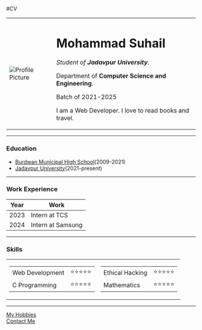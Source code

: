 #CV
<!DOCTYPE html>
<html lang="en">
<head>
    <meta charset="UTF-8">
    <title>Suhail's personal site</title>
</head>
<body>
    <table cellspacing="20">
        <tr>
            <td><img src="https://i.pinimg.com/originals/40/e4/99/40e49965f9b5136e621721d9d4495520.jpg" alt="Profile Picture"></td>
            <td><h1>Mohammad Suhail</h1>
                <p><em>Student of <strong>Jadavpur University</strong>.</em></p>
                <p>Department of <strong>Computer Science and Engineering</strong>.</p> 
                <p>Batch of 2021-2025</p>
                <p>I am a Web Developer. I love to read books and travel.</p></td>
        </tr>
    </table>
    <hr>
    <h3>Education</h3>
    <ul>
        <li><a href="http://www.bmhschool.com/">Burdwan Municipal High School</a>(2009-2021)</li>
        <li><a href="http://www.jaduniv.edu.in/">Jadavpur University</a>(2021-present)</li>
    </ul>
    <hr>
    <h3>Work Experience</h3>
    <table cellspacing="10">
        <thead>
            <th>Year</th>
            <th>Work</th>
        </thead>
        <tbody>
        <tr>
            <td>2023</td>
            <td>Intern at TCS</td>
        </tr>
        <tr>
            <td>2024</td>
            <td>Intern at Samsung</td>
        </tr>
        </tbody>
    </table>
    <hr>
    <h3>Skills</h3>
    <table cellspacing="10">
        <tr>
            <td><table>
                <tr>
                    <td>Web Development</td>
                    <td>⭐⭐⭐⭐⭐</td>
                </tr>
                <tr>
                    <td>C Programming</td>
                    <td>⭐⭐⭐⭐⭐</td>
                </tr></table>
            </td>
            <td><table>
                <tr>
                    <td>Ethical Hacking</td>
                    <td>⭐⭐⭐⭐⭐</td>
                </tr>
                <tr>
                    <td>Mathematics</td>
                    <td>⭐⭐⭐⭐⭐</td>
                </tr></table>
            </td>
        </tr>
    </table>
    <hr>
    <a href="hobbies.html">My Hobbies</a>
    <br>
    <a href="contact.html">Contact Me</a>
</body>
</html>
